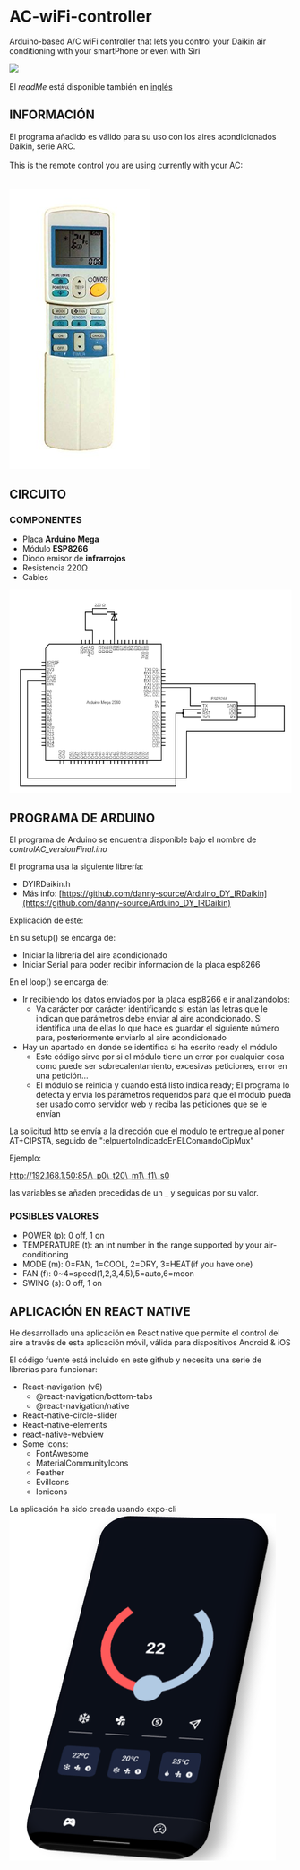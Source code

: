 # AC-wiFi-controller
Arduino-based A/C wiFi controller that lets you control your Daikin air conditioning with your smartPhone or even with Siri

![](RackMultipart20220828-1-i3hsg7_html_cb3793dc7e284566.png)

El _readMe_ está disponible también en [inglés](README.md)
## INFORMACIÓN

El programa añadido es válido para su uso con los aires acondicionados Daikin, serie ARC.
<br />
<br />
This is the remote control you are using currently with your AC:<br /><br /><br />
![Remote control image](assets/images/RemoteControlARC.jpg)
## CIRCUITO

### COMPONENTES

- Placa **Arduino Mega**
- Módulo **ESP8266**
- Diodo emisor de **infrarrojos**
- Resistencia 220Ω
- Cables

![Arduino circuit](assets/images/Arduino_circuit.png)

## PROGRAMA DE ARDUINO

El programa de Arduino se encuentra disponible bajo el nombre de _controlAC\_versionFinal.ino_

El programa usa la siguiente librería:

-	DYIRDaikin.h 
- Más info: [https://github.com/danny-source/Arduino_DY_IRDaikin](https://github.com/danny-source/Arduino_DY_IRDaikin)

Explicación de este:

En su setup() se encarga de:

- Iniciar la librería del aire acondicionado
- Iniciar Serial para poder recibir información de la placa esp8266

En el loop() se encarga de:

- Ir recibiendo los datos enviados por la placa esp8266 e ir analizándolos:
  - Va carácter por carácter identificando si están las letras que le indican que parámetros debe enviar al aire acondicionado. Si identifica una de ellas lo que hace es guardar el siguiente número para, posteriormente enviarlo al aire acondicionado
- Hay un apartado en donde se identifica si ha escrito ready el módulo
  - Este código sirve por si el módulo tiene un error por cualquier cosa como puede ser sobrecalentamiento, excesivas peticiones, error en una petición…
  - El módulo se reinicia y cuando está listo indica ready; El programa lo detecta y envía los parámetros requeridos para que el módulo pueda ser usado como servidor web y reciba las peticiones que se le envían

La solicitud http se envía a la dirección que el modulo te entregue al poner AT+CIPSTA, seguido de ":elpuertoIndicadoEnELComandoCipMux"

Ejemplo:

http://192.168.1.50:85/\_p0\_t20\_m1\_f1\_s0

las variables se añaden precedidas de un \_ y seguidas por su valor.

### POSIBLES VALORES

- POWER (p): 0 off, 1 on
- TEMPERATURE (t): an int number in the range supported by your air-conditioning
- MODE (m): 0=FAN, 1=COOL, 2=DRY, 3=HEAT(if you have one)
- FAN (f): 0~4=speed(1,2,3,4,5),5=auto,6=moon
- SWING (s): 0 off, 1 on



## APLICACIÓN EN REACT NATIVE

He desarrollado una aplicación en React native que permite el control del aire a través de esta aplicación móvil, válida para dispositivos Android & iOS

El código fuente está incluido en este github y necesita una serie de librerías para funcionar:

- React-navigation (v6)
  - @react-navigation/bottom-tabs
  - @react-navigation/native
- React-native-circle-slider
- React-native-elements
- react-native-webview
- Some Icons:
  - FontAwesome
  - MaterialCommunityIcons
  - Feather
  - EvilIcons
  - Ionicons

La aplicación ha sido creada usando expo-cli
![App image](assets/images/App_image.png)
